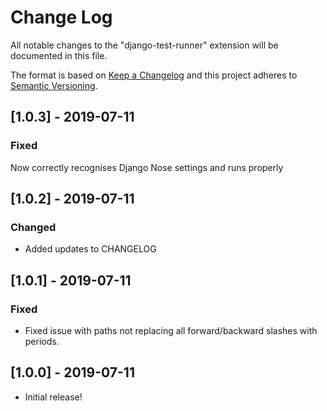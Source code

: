 # Change Log

All notable changes to the "django-test-runner" extension will be documented in this file.

The format is based on [Keep a Changelog](http://keepachangelog.com/) and this project adheres to [Semantic Versioning](http://semver.org/).

## [1.0.3] - 2019-07-11

### Fixed

Now correctly recognises Django Nose settings and runs properly

## [1.0.2] - 2019-07-11

### Changed

- Added updates to CHANGELOG

## [1.0.1] - 2019-07-11

### Fixed

- Fixed issue with paths not replacing all forward/backward slashes with periods.

## [1.0.0] - 2019-07-11

- Initial release!
